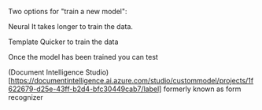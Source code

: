 



Two  options for "train a new model": 

Neural 
It takes longer to train the data.

Template
Quicker to train the data 


Once the model has been trained you can test 

(Document Intelligence Studio)[https://documentintelligence.ai.azure.com/studio/custommodel/projects/1f622679-d25e-43ff-b2d4-bfc30449cab7/label] formerly known as form recognizer